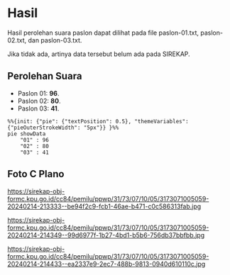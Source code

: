 # Hasil

Hasil perolehan suara paslon dapat dilihat pada file paslon-01.txt, paslon-02.txt, dan paslon-03.txt.

Jika tidak ada, artinya data tersebut belum ada pada SIREKAP.

## Perolehan Suara

 * Paslon 01: **96**.
 * Paslon 02: **80**.
 * Paslon 03: **41**.

```mermaid
%%{init: {"pie": {"textPosition": 0.5}, "themeVariables": {"pieOuterStrokeWidth": "5px"}} }%%
pie showData
    "01" : 96
    "02" : 80
    "03" : 41
```
## Foto C Plano

https://sirekap-obj-formc.kpu.go.id/cc84/pemilu/ppwp/31/73/07/10/05/3173071005059-20240214-213333--be94f2c9-fcb1-46ae-b471-c0c586313fab.jpg

https://sirekap-obj-formc.kpu.go.id/cc84/pemilu/ppwp/31/73/07/10/05/3173071005059-20240214-214349--99d6977f-1b27-4bd1-b5b6-756db37bbfbb.jpg

https://sirekap-obj-formc.kpu.go.id/cc84/pemilu/ppwp/31/73/07/10/05/3173071005059-20240214-214433--ea2337e9-2ec7-488b-9813-0940d610110c.jpg
